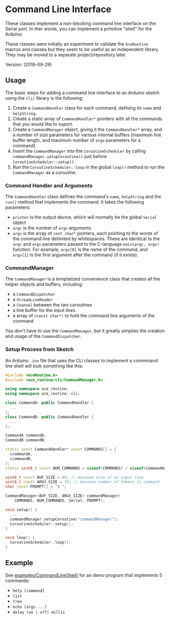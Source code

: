 # Command Line Interface

These classes implement a non-blocking command line interface on the Serial
port. In ther words, you can implement a primitive "shell" for the Arduino.

These classes were initially an experiment to validate the `AceRoutine` macros
and classes but they seem to be useful as an independent library. They may be
moved to a separate project/repository later.

Version: (2018-09-29)

## Usage

The basic steps for adding a command line interface to an Arduino sketch
using the `cli/` library is the following:

1. Create a `CommandHandler` class for each command, defining its
   `name` and `helpString`.
1. Create a static array of `CommandHandler*` pointers with all the commands
   that you would like to suport.
1. Create a `CommandManager` object, giving it the `CommandHandler*` array,
   and a number of size parameters for various internal buffers (maximum line
   buffer length, and maximum number of `argv` parameters for a command).
1. Insert the `CommandManager` into the `CoroutineScheduler` by calling
   `commandManager.setupCoroutine()` just before `CoroutineScheduler::setup()`.
1. Run the `CoroutineScheduler::loop` in the global `loop()` method to
   run the `CommandManager` as a coroutine.

### Command Handler and Arguments

The `CommandHandler` class defines the command's `name`, `helpString` and
the `run()` method that implements the command. It takes the following
parameters:

* `printer` is the output device, which will normally be the global `Serial`
  object
* `argc` is the number of `argv` arguments
* `argv` is the array of `cont char*` pointers, each pointing to the words
  of the command line delimited by whitespaces. These are identical to
  the `argc` and `argv` parameters passed to the C-language `main(argc, argv)`
  function. For example, `argv[0]` is the name of the command, and `argv[1]`
  is the first argument after the command (if it exists).

### CommandManager

The `CommandManager` is a templatized convenience class that creates all the
helper objects and buffers, including:
* a `CommandDispatcher`
* a `StreamLineReader`
* a `Channel` between the two coroutines
* a line buffer for the input lines
* a array of `(const char*)` to hold the command line arguments of the command

You don't have to use the `CommandManager`, but it greatly simplies the creation
and usage of the `CommandDispatcher`.

### Setup Process from Sketch

An Arduino `.ino` file that uses the CLI classes to implement a commmand line
shell will look something like this:

```C++
#include <AceRoutine.h>
#include <ace_routine/cli/CommandManager.h>

using namespace ace_routine;
using namespace ace_routine::cli;

class CommandA: public CommandHandler {
  ...
};
class CommandB: public CommandHandler {
  ...
};

CommandA commandA;
CommandB commandB;

static const CommandHandler* const COMMANDS[] = {
  &commandA,
  &commandB,
};
static uint8_t const NUM_COMMANDS = sizeof(COMMANDS) / sizeof(CommandHandler*);

uint8_t const BUF_SIZE = 64; // maximum size of an input line
uint8_t const ARGV_SIZE = 10; // maximum number of tokens in command
char const PROMPT[] = "$ ";

CommandManager<BUF_SIZE, ARGV_SIZE> commandManager(
    COMMANDS, NUM_COMMANDS, Serial, PROMPT);

void setup() {
  ...
  commandManager.setupCoroutine("commandManager");
  CoroutineScheduler::setup();
}

void loop() {
  CoroutineScheduler::loop();
}
```

## Example

See [examples/CommandLineShell/](../../../examples/CommandLineShell/)
for an demo program that implements 5 commands:

* `help [command]`
* `list`
* `free`
* `echo [args ...]`
* `delay (on | off) millis`
